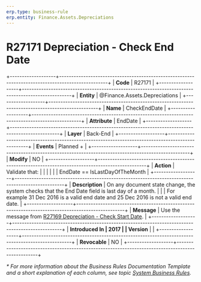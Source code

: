 ```yaml
---
erp.type: business-rule
erp.entity: Finance.Assets.Depreciations
---
```


# R27171 Depreciation - Check End Date
+-------------------+--------------------------------------------------------------------------------------------------+
| **Code**          | R27171                                                                                           |
+-------------------+--------------------------------------------------------------------------------------------------+
| **Entity**        | @Finance.Assets.Depreciations                                                                    |
+-------------------+--------------------------------------------------------------------------------------------------+
| **Name**          | CheckEndDate                                                                                     |
+-------------------+--------------------------------------------------------------------------------------------------+
| **Attribute**     | EndDate                                                                                          |
+-------------------+--------------------------------------------------------------------------------------------------+
| **Layer**         | Back-End                                                                                         |
+-------------------+--------------------------------------------------------------------------------------------------+
| **Events**        | Planned +                                                                                        |
+-------------------+--------------------------------------------------------------------------------------------------+
| **Modify**        | NO                                                                                               |
+-------------------+--------------------------------------------------------------------------------------------------+
| **Action**        | Validate that:                                                                                   |
|                   |                                                                                                  |
|                   | EndDate == IsLastDayOfTheMonth                                                                   |
+-------------------+--------------------------------------------------------------------------------------------------+
| **Description**   | On any document state change, the system checks that the End Date field is last day of a month.  |
|                   | For example 31 Dec 2016 is a valid end date and 25 Dec 2016 is not a valid end date.             |
+-------------------+--------------------------------------------------------------------------------------------------+
| **Message**       | Use the message from [R27169 Depreciation - Check Start Date](R27169.md).                        |
+-------------------+--------------------------------------------------------------------------------------------------+
| **Introduced In   | 2017                                                                                             |
| Version**         |                                                                                                  |
+-------------------+--------------------------------------------------------------------------------------------------+
| **Revocable**     | NO                                                                                               |
+-------------------+--------------------------------------------------------------------------------------------------+

*\* For more information about the Business Rules Documentation Template and a short explanation of each column, see
topic [System Business Rules](../templates/template-description-system-business-rules.md).*

